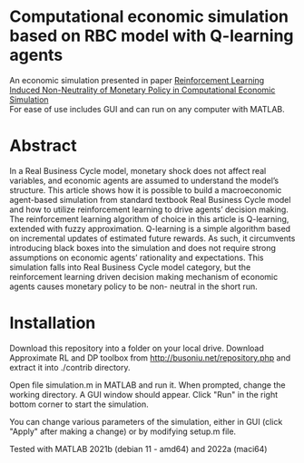 # Computational economic simulation based on RBC model with Q-learning agents
An economic simulation presented in paper [Reinforcement Learning Induced Non-Neutrality of Monetary Policy in Computational Economic Simulation](https://github.com/Borivoj/computational-economic-simulation/blob/main/Reinforcement%20learning%20in%20computational%20economic%20simulation.pdf)
<br>
For ease of use includes GUI and can run on any computer with MATLAB.
# Abstract
In a Real Business Cycle model, monetary shock does not affect real variables, and economic
agents are assumed to understand the model’s structure. This article shows how it is possible
to build a macroeconomic agent-based simulation from standard textbook Real Business
Cycle model and how to utilize reinforcement learning to drive agents’ decision making. The
reinforcement learning algorithm of choice in this article is Q-learning, extended with fuzzy
approximation. Q-learning is a simple algorithm based on incremental updates of estimated
future rewards. As such, it circumvents introducing black boxes into the simulation and
does not require strong assumptions on economic agents’ rationality and expectations. This
simulation falls into Real Business Cycle model category, but the reinforcement learning
driven decision making mechanism of economic agents causes monetary policy to be non-
neutral in the short run.

# Installation

Download this repository into a folder on your local drive. Download Approximate RL and DP toolbox from http://busoniu.net/repository.php and extract it into ./contrib directory.

Open file simulation.m in MATLAB and run it. When prompted, change the working directory.
A GUI window should appear. Click "Run" in the right bottom corner to start the simulation.

You can change various parameters of the simulation, either in GUI (click "Apply" after making a change) or by modifying setup.m file.

Tested with MATLAB 2021b (debian 11 - amd64) and 2022a (maci64)
